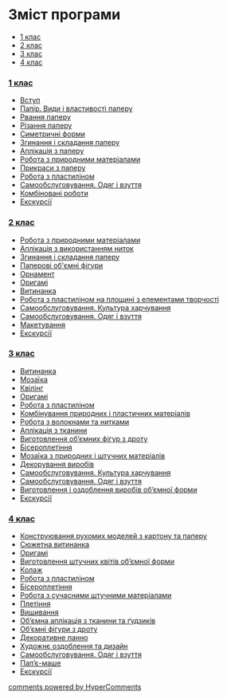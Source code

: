 <div id="hypercomments_widget" class="js-hypercomments-widget invisible"></div>

# Зміст програми
<div>
  <!-- Nav tabs -->
  <ul class="nav nav-tabs" role="tablist">
    <li role="presentation" class="active"><a href="#home" aria-controls="home" role="tab" data-toggle="tab">1 клас</a></li>
    <li role="presentation"><a href="#menu1" aria-controls="menu1" role="tab" data-toggle="tab">2 клас</a></li>
    <li role="presentation"><a href="#menu2" aria-controls="menu2" role="tab" data-toggle="tab">3 клас</a></li>
    <li role="presentation"><a href="#menu3" aria-controls="menu3" role="tab" data-toggle="tab">4 клас</a></li>
  </ul>
  <!-- Tab panes -->
  <div class="tab-content">
<div role="tabpanel" class="tab-pane active" id="home"><h3><a href="http://workmon14-new.ed-era.com/1/1_klas.html">1 клас</a></h3>
<ul type="disc">
<li><a href="http://workmon14-new.ed-era.com/1/vstup.html">Вступ</a></li>
<li><a href="http://workmon14-new.ed-era.com/1/papir_v%D1%83d%D1%83_i_vlast%D1%83vosti_paperu.html">Папір. Види і властивості паперу</a></li>
<li><a href="http://workmon14-new.ed-era.com/1/rvannya_paperu.html">Рвання паперу</a></li>
<li><a href="http://workmon14-new.ed-era.com/1/rizannya_paperu.html">Різання паперу</a></li>
<li><a href="http://workmon14-new.ed-era.com/1/s%D1%83metr%D1%83chni_form%D1%83.html">Симетричні форми</a></li>
<li><a href="http://workmon14-new.ed-era.com/1/zg%D1%83nannya_i_skladannya_paperu.html">Згинання і складання паперу</a></li>
<li><a href="http://workmon14-new.ed-era.com/1/aplikatsiya_z_paperu.html">Аплікація з паперу</a></li>
<li><a href="http://workmon14-new.ed-era.com/1/robota_z_pr%D1%83rodn%D1%83m%D1%83_materialam%D1%83.html">Робота з природними матеріалами</a></li>
<li><a href="http://workmon14-new.ed-era.com/1/pr%D1%83kras%D1%83_z_paperu.html">Прикраси з паперу</a></li>
<li><a href="http://workmon14-new.ed-era.com/1/robota_z_plast%D1%83linom.html">Робота з пластиліном</a></li>
<li><a href="http://workmon14-new.ed-era.com/1/samoobslugovuvannya.html">Самообслуговування. Одяг і взуття</a></li>
<li><a href="http://workmon14-new.ed-era.com/1/kombinovani_robot%D1%83.html">Комбіновані роботи</a></li>
<li><a href="http://workmon14-new.ed-era.com/1/ekskursiyi.html">Екскурсії</a></li>
</ul>
</div>
<div role="tabpanel" class="tab-pane" id="menu1"><h3><a href="http://workmon14-new.ed-era.com/2/2_klas.html">2 клас</a></h3>
<ul type="disc">
<li><a href="http://workmon14-new.ed-era.com/2/robota_z_pr%D1%83rodn%D1%83m%D1%83_materialam%D1%83.html">Робота з природними матеріалами</a></li>
<li><a href="http://workmon14-new.ed-era.com/2/aplikatsiya_z_v%D1%83kor%D1%83stannyam_n%D1%83tok.html">Аплікація з використанням ниток</a></li>
<li><a href="http://workmon14-new.ed-era.com/2/zg%D1%83nannya_i_skladannya_paperu.html">Згинання і складання паперу</a></li>
<li><a href="http://workmon14-new.ed-era.com/2/paperovi_obyemni_figur%D1%83.html">Паперові об'ємні фігури</a></li>
<li><a href="http://workmon14-new.ed-era.com/2/ornament.html">Орнамент</a></li>
<li><a href="http://workmon14-new.ed-era.com/2/or%D1%83gami.html">Оригамі</a></li>
<li><a href="http://workmon14-new.ed-era.com/2/v%D1%83t%D1%83nanka.html">Витинанка</a></li>
<li><a href="http://workmon14-new.ed-era.com/2/robota_z_plast%D1%83linom_na_plosch%D1%83ni_z_elementam%D1%83_tvorchosti.html">Робота з пластиліном на площині з елементами творчості</a></li>
<li><a href="http://workmon14-new.ed-era.com/2/samoobslugovuvannya_kultura_kharchuvannya.html">Самообслуговування. Культура харчування</a></li>
<li><a href="http://workmon14-new.ed-era.com/2/samoobslugovuvannya_odyag_i_vzuttya.html">Самообслуговування. Одяг і взуття</a></li>
<li><a href="http://workmon14-new.ed-era.com/2/maketuvannya.html">Макетування</a></li>
<li><a href="http://workmon14-new.ed-era.com/2/ekskursiyi.html">Екскурсії</a></li>
</ul>
</div>
<div role="tabpanel" class="tab-pane" id="menu2"><h3><a href="http://workmon14-new.ed-era.com/3/3_klas.html">3 клас</a></h3>
<ul type="disc">
<li><a href="http://workmon14-new.ed-era.com/3/v%D1%83t%D1%83nanka.html">Витинанка</a></li>
<li><a href="http://workmon14-new.ed-era.com/3/mozayika.html">Мозаїка</a></li>
<li><a href="http://workmon14-new.ed-era.com/3/kviling.html">Квілінг</a></li>
<li><a href="http://workmon14-new.ed-era.com/3/or%D1%83gami.html">Оригамі</a></li>
<li><a href="http://workmon14-new.ed-era.com/3/robota_z_plast%D1%83linom.html">Робота з пластиліном</a></li>
<li><a href="http://workmon14-new.ed-era.com/3/kombinuvannya_pr%D1%83rodn%D1%83kh_i_plast%D1%83chn%D1%83kh_materialiv.html">Комбінування природних і пластичних матеріалів</a></li>
<li><a href="http://workmon14-new.ed-era.com/3/robota_z_voloknam%D1%83_ta_n%D1%83tkam%D1%83.html">Робота з волокнами та нитками</a></li>
<li><a href="http://workmon14-new.ed-era.com/3/aplikatsiya_z_tkan%D1%83n%D1%83.html">Аплікація з тканини</a></li>
<li><a href="http://workmon14-new.ed-era.com/3/v%D1%83gotovlennya_obyemn%D1%83kh_figur_z_drotu.html">Виготовлення об’ємних фігур з дроту</a></li>
<li><a href="http://workmon14-new.ed-era.com/3/biseropletinnya.html">Бісероплетіння</a></li>
<li><a href="http://workmon14-new.ed-era.com/3/mozayika_z_pr%D1%83rodn%D1%83kh_i_shtuchn%D1%83kh_materialiv.html">Мозаїка з природних і штучних матеріалів</a></li>
<li><a href="http://workmon14-new.ed-era.com/3/dekoruvannya_v%D1%83robiv.html">Декорування виробів</a></li>
<li><a href="http://workmon14-new.ed-era.com/3/samoobslugovuvannya_kultura_kharchuvannya.html">Самообслуговування. Культура харчування</a></li>
<li><a href="http://workmon14-new.ed-era.com/3/samoobslugovuvannya_odyag_i_vzuttya.html">Самообслуговування. Одяг і взуття</a></li>
<li><a href="http://workmon14-new.ed-era.com/3/v%D1%83gotovlennya_i_ozdoblennya_v%D1%83robiv_obyemnoyi_form%D1%83.html">Виготовлення і оздоблення виробів об’ємної форми</a></li>
<li><a href="http://workmon14-new.ed-era.com/3/ekskursiyi.html">Екскурсії</a></li>
</ul>
</div>
<div role="tabpanel" class="tab-pane" id="menu3"><h3><a href="http://workmon14-new.ed-era.com/4/4_klas.html">4 клас</a></h3>
<ul type="disc">
<li><a href="http://workmon14-new.ed-era.com/4/konstruyuvannya_rukhomikh_modeley_z_kartonu_ta_paperu.html">Конструювання рухомих моделей з картону та паперу</a></li>
<li><a href="http://workmon14-new.ed-era.com/4/v%D1%83t%D1%83nanka.html">Сюжетна витинанка</a></li>
<li><a href="http://workmon14-new.ed-era.com/4/or%D1%83gami.html">Оригамі</a></li>
<li><a href="http://workmon14-new.ed-era.com/4/v%D1%83gotovlennya_schtuchnyx_kvitiv_obyemnoyi_form%D1%83.html">Виготовлення штучних квітів об’ємної форми</a></li>
<li><a href="http://workmon14-new.ed-era.com/4/kolaz.html">Колаж</a></li>
<li><a href="http://workmon14-new.ed-era.com/4/robota_z_plast%D1%83linom.html">Робота з пластиліном</a></li>
<li><a href="http://workmon14-new.ed-era.com/4/biseropletinnya.html">Бісероплетіння</a></li>
<li><a href="http://workmon14-new.ed-era.com/4/robota_z_suchacnymu_schtuchnymy_materialam%D1%83.html">Робота з сучасними штучними матеріалами</a></li>
<li><a href="http://workmon14-new.ed-era.com/4/pletinnya.html">Плетіння</a></li>
<li><a href="http://workmon14-new.ed-era.com/4/vishivannya.html">Вишивання</a></li>
<li><a href="http://workmon14-new.ed-era.com/4/obyemna_aplikatsiya_z_tkan%D1%83n%D1%83_ta_gydzykiv.html">Об’ємна аплікація з тканини та ґудзиків</a></li>
<li><a href="http://workmon14-new.ed-era.com/4/obyemn%D1%83_figury_z_drotu.html">Об’ємні фігури з дроту</a></li>
<li><a href="http://workmon14-new.ed-era.com/4/dekorat%D1%83vne_panno.html">Декоративне панно</a></li>
<li><a href="http://workmon14-new.ed-era.com/4/khudozhnye_ozdoblennya_ta_d%D1%83zayn.html">Художнє оздоблення та дизайн</a></li>
<li><a href="http://workmon14-new.ed-era.com/4/samoobslugovuvannya_odyag_i_vzuttya.html">Самообслуговування. Одяг і взуття</a></li>
<li><a href="http://workmon14-new.ed-era.com/4/papye-mashe.html">Пап’є-маше</a></li>
<li><a href="http://workmon14-new.ed-era.com/4/ekskursiyi.html">Екскурсії</a></li>
</ul>
</div>
</div>
</div>

<div class="js-hypercomments-container">
<a href="http://hypercomments.com" class="hc-link" title="comments widget">comments powered by HyperComments</a>
</div>